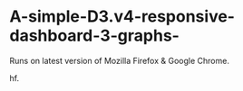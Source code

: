 # A-simple-D3.v4-responsive-dashboard-3-graphs-

Runs on latest version of Mozilla Firefox & Google Chrome.

hf.
